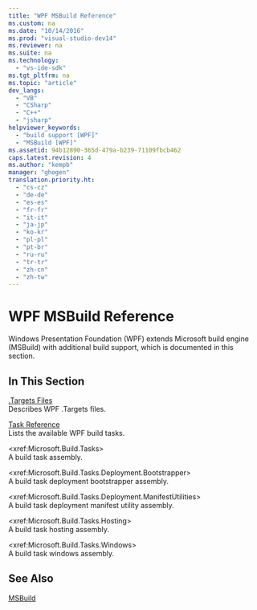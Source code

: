 ```yaml
---
title: "WPF MSBuild Reference"
ms.custom: na
ms.date: "10/14/2016"
ms.prod: "visual-studio-dev14"
ms.reviewer: na
ms.suite: na
ms.technology: 
  - "vs-ide-sdk"
ms.tgt_pltfrm: na
ms.topic: "article"
dev_langs: 
  - "VB"
  - "CSharp"
  - "C++"
  - "jsharp"
helpviewer_keywords: 
  - "build support [WPF]"
  - "MSBuild [WPF]"
ms.assetid: 94b12890-365d-479a-b239-71109fbcb462
caps.latest.revision: 4
ms.author: "kempb"
manager: "ghogen"
translation.priority.ht: 
  - "cs-cz"
  - "de-de"
  - "es-es"
  - "fr-fr"
  - "it-it"
  - "ja-jp"
  - "ko-kr"
  - "pl-pl"
  - "pt-br"
  - "ru-ru"
  - "tr-tr"
  - "zh-cn"
  - "zh-tw"
---
```

# WPF MSBuild Reference
Windows Presentation Foundation (WPF) extends Microsoft build engine (MSBuild) with additional build support, which is documented in this section.  
  
## In This Section  
 [.Targets Files](../reference/wpf-.targets-files.md)  
 Describes WPF .Targets files.  
  
 [Task Reference](../reference/wpf-msbuild-task-reference.md)  
 Lists the available WPF build tasks.  
  
 \<xref:Microsoft.Build.Tasks>  
 A build task assembly.  
  
 \<xref:Microsoft.Build.Tasks.Deployment.Bootstrapper>  
 A build task deployment bootstrapper assembly.  
  
 \<xref:Microsoft.Build.Tasks.Deployment.ManifestUtilities>  
 A build task deployment manifest utility assembly.  
  
 \<xref:Microsoft.Build.Tasks.Hosting>  
 A build task hosting assembly.  
  
 \<xref:Microsoft.Build.Tasks.Windows>  
 A build task windows assembly.  
  
## See Also  
 [MSBuild](assetId:///7c49aba1-ee6c-47d8-9de1-6f29a906e20b)